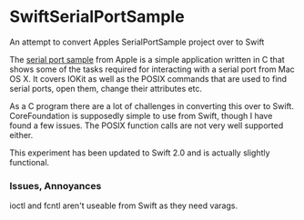 SwiftSerialPortSample
=====================

An attempt to convert Apples SerialPortSample project over to Swift

The [serial port sample](https://developer.apple.com/library/mac/samplecode/SerialPortSample/Introduction/Intro.html) from Apple is a simple application written in C that shows some of the tasks required for interacting with a serial port from Mac OS X. It covers IOKit as well as the POSIX commands that are used to find serial ports, open them, change their attributes etc.

As a C program there are a lot of challenges in converting this over to Swift. CoreFoundation is supposedly simple to use from Swift, though I have found a few issues. The POSIX function calls are not very well supported either.

This experiment has been updated to Swift 2.0 and is actually slightly functional.

### Issues, Annoyances

ioctl and fcntl aren't useable from Swift as they need varags.

